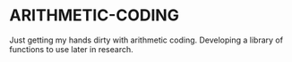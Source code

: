 # ARITHMETIC-CODING
Just getting my hands dirty with arithmetic coding. Developing a library of functions to use later in research.
